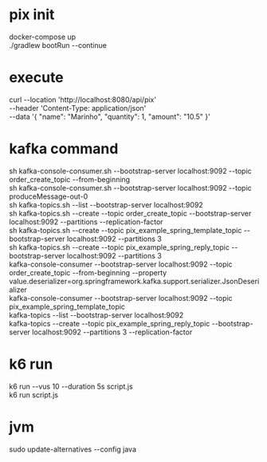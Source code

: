 # pix init

docker-compose up<br>
./gradlew bootRun --continue<br>

# execute
curl --location 'http://localhost:8080/api/pix' \
--header 'Content-Type: application/json' \
--data '{
"name": "Marinho",
"quantity": 1,
"amount": "10.5"
}'

# kafka command
sh kafka-console-consumer.sh --bootstrap-server localhost:9092 --topic order_create_topic --from-beginning<br>
sh kafka-console-consumer.sh --bootstrap-server localhost:9092 --topic produceMessage-out-0<br>
sh kafka-topics.sh --list --bootstrap-server localhost:9092<br>
sh kafka-topics.sh --create --topic order_create_topic --bootstrap-server localhost:9092 --partitions <num-particoes> --replication-factor <fator-replicacao><br>
sh kafka-topics.sh  --create --topic pix_example_spring_template_topic --bootstrap-server localhost:9092 --partitions 3<br>
sh kafka-topics.sh  --create --topic pix_example_spring_reply_topic --bootstrap-server localhost:9092 --partitions 3<br>
kafka-console-consumer --bootstrap-server localhost:9092 --topic order_create_topic --from-beginning --property value.deserializer=org.springframework.kafka.support.serializer.JsonDeserializer<br>
kafka-console-consumer --bootstrap-server localhost:9092 --topic pix_example_spring_template_topic<br>
kafka-topics --list --bootstrap-server localhost:9092<br>
kafka-topics --create --topic pix_example_spring_reply_topic --bootstrap-server localhost:9092 --partitions 3 --replication-factor <fator-replicacao><br>


# k6 run
k6 run --vus 10 --duration 5s script.js<br>
k6 run script.js<br>

# jvm
sudo update-alternatives --config java<br>



